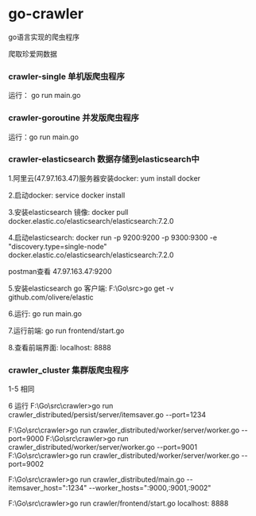 # go-crawler

go语言实现的爬虫程序

爬取珍爱网数据

### crawler-single 单机版爬虫程序

运行： go run main.go

### crawler-goroutine 并发版爬虫程序

运行：go run main.go

### crawler-elasticsearch 数据存储到elasticsearch中

1.阿里云(47.97.163.47)服务器安装docker: yum install docker

2.启动docker: service docker install

3.安装elasticsearch 镜像: docker pull docker.elastic.co/elasticsearch/elasticsearch:7.2.0

4.启动elasticsearch: docker run -p 9200:9200 -p 9300:9300 -e "discovery.type=single-node" docker.elastic.co/elasticsearch/elasticsearch:7.2.0

postman查看 47.97.163.47:9200

5.安装elasticsearch go 客户端: F:\Go\src>go get -v github.com/olivere/elastic

6.运行: go run main.go

7.运行前端: go run frontend/start.go

8.查看前端界面: localhost: 8888

### crawler_cluster 集群版爬虫程序

1-5 相同

6 运行
 F:\Go\src\crawler>go run crawler_distributed/persist/server/itemsaver.go --port=1234

 F:\Go\src\crawler>go run crawler_distributed/worker/server/worker.go --port=9000
 F:\Go\src\crawler>go run crawler_distributed/worker/server/worker.go --port=9001
 F:\Go\src\crawler>go run crawler_distributed/worker/server/worker.go --port=9002

 F:\Go\src\crawler>go run crawler_distributed/main.go --itemsaver_host=":1234" --worker_hosts=":9000,:9001,:9002"

 F:\Go\src\crawler>go run crawler/frontend/start.go
 localhost: 8888


